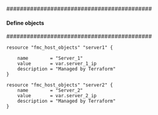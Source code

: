 ###########################################
#### Define objects
###########################################
```hcl
resource "fmc_host_objects" "server1" {

    name        = "Server_1"
    value       = var.server_1_ip
    description = "Managed by Terraform"
}

resource "fmc_host_objects" "server2" {
    name        = "Server_2"
    value       = var.server_2_ip
    description = "Managed by Terraform"
}
```